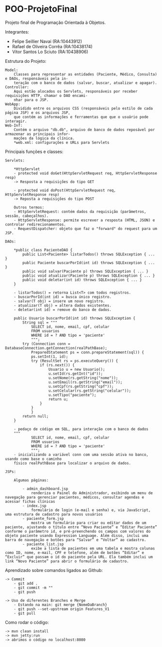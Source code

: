 # POO-ProjetoFinal
Projeto final de Programação Orientada à Objetos.

Integrantes:
- Felipe Seillier Navai (RA:10443912)
- Rafael de Oliveira Corrêa (RA:10438174)
- Vitor Santos Lo Sciuto (RA:10438906)

Estrutura do Projeto:
    
    Model: 
        Classes para representar as entidades (Paciente, Médico, Consulta) e DAOs, responsáveis pela in-
        teração com o banco de dados (salvar, buscar, atualizar e apagar).
    Controller: 
        Aqui estão alocados os Servlets, responsáveis por receber requisições HTTP, chamar o DAO encami-
        nhar para o JSP.
    WebApp:
        Dividido entre os arquivos CSS (responsáveis pelo estilo de cada página JSP) e os arquivos JSP,
        que contém as informações e ferramentas que que o usuário pode interagir.
    Web-Inf:
        Contém o arquivo "db.db", arquivo de banco de dados reposável por armazenar as principais infor-
        mações da lógica da clínica.
        *web.xml: configurações e URLs para Servlets

Principais funções e classes:

    Servlets:
        
        *HttpServlet
        - protected void doGet(HttpServletRequest req, HttpServletResponse resp)
        -> Resposta a requisições do tipo GET
            
        - protected void doPost(HttpServletRequest req, HttpServletResponse resp)
        -> Reposta a requisições do tipo POST

        Outros termos:
        - HttpServletRequest: contém dados da requisição (parâmetros, sessão, cabeçalhos).
        - HttpServletResponse: permite escrever a resposta (HTML, JSON) e controlar redirecionamentos.
        - RequestDispatcher: objeto que faz o "forward" do request para um JSP.

    DAOs:

        *public class PacienteDAO {
            public List<Paciente> listarTodos() throws SQLException { ... }
            public Paciente buscarPorId(int id) throws SQLException { ... }
            public void salvar(Paciente p) throws SQLException { ... }
            public void atualizar(Paciente p) throws SQLException { ... }
            public void deletar(int id) throws SQLException { ... }
        }

        - listarTodos() = retorna List<T> com todos registros.
        - buscarPorId(int id) = busca único registro.
        - salvar(T obj) = insere um novo registro.
        - atualizar(T obj) = altera dados existentes.
        - deletar(int id) = remove do banco de dados.

        public Usuario buscarPorId(int id) throws SQLException {
            String sql = """
                SELECT id, nome, email, cpf, celular
                FROM usuarios
                WHERE id = ? AND tipo = 'paciente'
                """;
            try (Connection conn = DatabaseConnection.getConnection(realPathBase);
                PreparedStatement ps = conn.prepareStatement(sql)) {
                ps.setInt(1, id);
                try (ResultSet rs = ps.executeQuery()) {
                    if (rs.next()) {
                        Usuario u = new Usuario();
                        u.setId(rs.getInt("id"));
                        u.setNome(rs.getString("nome"));
                        u.setEmail(rs.getString("email"));
                        u.setCpf(rs.getString("cpf"));
                        u.setCelular(rs.getString("celular"));
                        u.setTipo("paciente");
                        return u;
                    }
                }
                }
            return null;
        }

        - pedaço de código em SQL, para interação com o banco de dados
        """
                SELECT id, nome, email, cpf, celular
                FROM usuarios
                WHERE id = ? AND tipo = 'paciente'
                """;
        - inicializando a variável conn com uma sessão ativa no banco, usando como base o caminho 
        físico realPathBase para localizar o arquivo de dados.
    
    JSPs:

        Algumas páginas:

            - admin_dashboard.jsp
                renderiza o Painel do Administrador, exibindo um menu de navegação para gerenciar pacientes, médicos, consultar agendas e acessar fichas clínicas
            - index.jsp
                formulário de login (e-mail e senha) e, via JavaScript, uma estrutura de cadastro para novos usuários
            - paciente_form.jsp
                mostra um formulário para criar ou editar dados de um paciente, ajustando o título entre “Novo Paciente” e “Editar Paciente” conforme o parâmetro id, e pré-preenchendo os campos com valores do objeto paciente usando Expression Language. Além disso, inclui uma barra de navegação e botões para “Salvar” e “Voltar” ao cadastro.
            - paciente_list.jsp
                exibe a lista de pacientes em uma tabela e mostra colunas como ID, nome, e-mail, CPF e telefone, além de botões “Editar” e “Excluir” que passam o id do paciente pela URL. Ela também inclui um link “Novo Paciente” para abrir o formulário de cadastro.

Aprendizado sobre comandos ligados ao Github:

    -> Commit
        - git add .
        - git commit -m ""
        - git push
    
    -> Uso de diferentes Branches e Merge 
        - Estando na main: git merge {NomeDaBranch}
        - git push --set-upstream origin Features_V1
        - git pull

Como rodar o código:

    -> mvn clean install
    -> mvn jetty:run
    -> abrimos o código no localhost:8080







